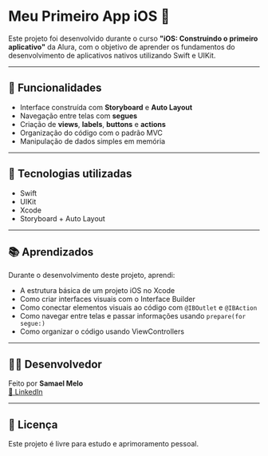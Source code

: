# Meu Primeiro App iOS 📱

Este projeto foi desenvolvido durante o curso **"iOS: Construindo o primeiro aplicativo"** da Alura, com o objetivo de aprender os fundamentos do desenvolvimento de aplicativos nativos utilizando Swift e UIKit.

---

## 🚀 Funcionalidades

- Interface construída com **Storyboard** e **Auto Layout**
- Navegação entre telas com **segues**
- Criação de **views**, **labels**, **buttons** e **actions**
- Organização do código com o padrão MVC
- Manipulação de dados simples em memória

---

## 📱 Tecnologias utilizadas

- Swift
- UIKit
- Xcode
- Storyboard + Auto Layout

---

## 📚 Aprendizados

Durante o desenvolvimento deste projeto, aprendi:

- A estrutura básica de um projeto iOS no Xcode
- Como criar interfaces visuais com o Interface Builder
- Como conectar elementos visuais ao código com `@IBOutlet` e `@IBAction`
- Como navegar entre telas e passar informações usando `prepare(for segue:)`
- Como organizar o código usando ViewControllers

---

## 👨‍💻 Desenvolvedor

Feito por **Samael Melo**  
[🔗 LinkedIn](https://linkedin.com/in/samael-melo)

---

## 📝 Licença

Este projeto é livre para estudo e aprimoramento pessoal.

